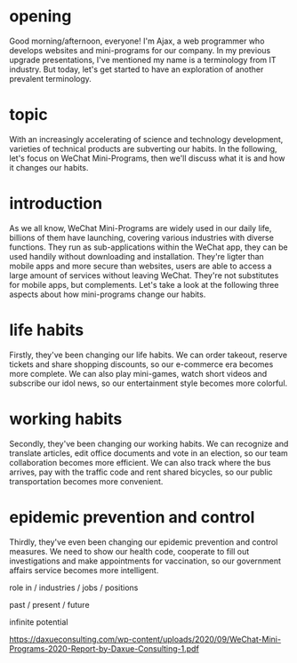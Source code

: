 # opening
Good morning/afternoon, everyone!
I'm Ajax, a web programmer who develops websites and mini-programs for our company.
In my previous upgrade presentations, I've mentioned my name is a terminology from IT industry.
But today, let's get started to have an exploration of another prevalent terminology.

# topic
With an increasingly accelerating of science and technology development, varieties of technical products are subverting our habits.
In the following, let's focus on WeChat Mini-Programs, then we'll discuss what it is and how it changes our habits.

# introduction
As we all know, WeChat Mini-Programs are widely used in our daily life, billions of them have launching, covering various industries with diverse functions.
They run as sub-applications within the WeChat app, they can be used handily without downloading and installation.
They're ligter than mobile apps and more secure than websites, users are able to access a large amount of services without leaving WeChat.
They're not substitutes for mobile apps, but complements.
Let's take a look at the following three aspects about how mini-programs change our habits.

# life habits
Firstly, they've been changing our life habits.
We can order takeout, reserve tickets and share shopping discounts, so our e-commerce era becomes more complete.
We can also play mini-games, watch short videos and subscribe our idol news, so our entertainment style becomes more colorful.

# working habits
Secondly, they've been changing our working habits.
We can recognize and translate articles, edit office documents and vote in an election, so our team collaboration becomes more efficient.
We can also track where the bus arrives, pay with the traffic code and rent shared bicycles, so our public transportation becomes more convenient.

# epidemic prevention and control
Thirdly, they've even been changing our epidemic prevention and control measures.
We need to show our health code, cooperate to fill out investigations and make appointments for vaccination, so our government affairs service becomes more intelligent.

<!-- for individuals -->

<!-- how to change our habits -->
  role in / industries / jobs / positions
<!-- comparison -->
  past / present / future

infinite potential

https://daxueconsulting.com/wp-content/uploads/2020/09/WeChat-Mini-Programs-2020-Report-by-Daxue-Consulting-1.pdf